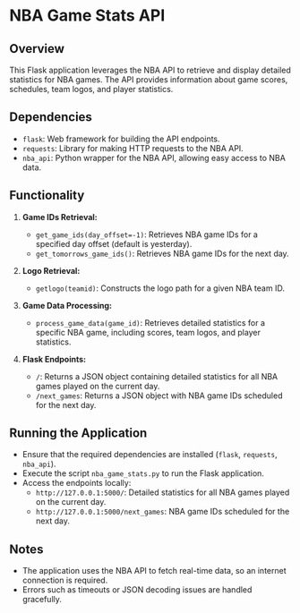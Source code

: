 # NBA Game Stats API

## Overview

This Flask application leverages the NBA API to retrieve and display detailed statistics for NBA games. The API provides information about game scores, schedules, team logos, and player statistics.

## Dependencies

- `flask`: Web framework for building the API endpoints.
- `requests`: Library for making HTTP requests to the NBA API.
- `nba_api`: Python wrapper for the NBA API, allowing easy access to NBA data.

## Functionality

1. **Game IDs Retrieval:**
   - `get_game_ids(day_offset=-1)`: Retrieves NBA game IDs for a specified day offset (default is yesterday).
   - `get_tomorrows_game_ids()`: Retrieves NBA game IDs for the next day.

2. **Logo Retrieval:**
   - `getlogo(teamid)`: Constructs the logo path for a given NBA team ID.

3. **Game Data Processing:**
   - `process_game_data(game_id)`: Retrieves detailed statistics for a specific NBA game, including scores, team logos, and player statistics.

4. **Flask Endpoints:**
   - `/`: Returns a JSON object containing detailed statistics for all NBA games played on the current day.
   - `/next_games`: Returns a JSON object with NBA game IDs scheduled for the next day.

## Running the Application

- Ensure that the required dependencies are installed (`flask`, `requests`, `nba_api`).
- Execute the script `nba_game_stats.py` to run the Flask application.
- Access the endpoints locally:
  - `http://127.0.0.1:5000/`: Detailed statistics for all NBA games played on the current day.
  - `http://127.0.0.1:5000/next_games`: NBA game IDs scheduled for the next day.

## Notes

- The application uses the NBA API to fetch real-time data, so an internet connection is required.
- Errors such as timeouts or JSON decoding issues are handled gracefully.

